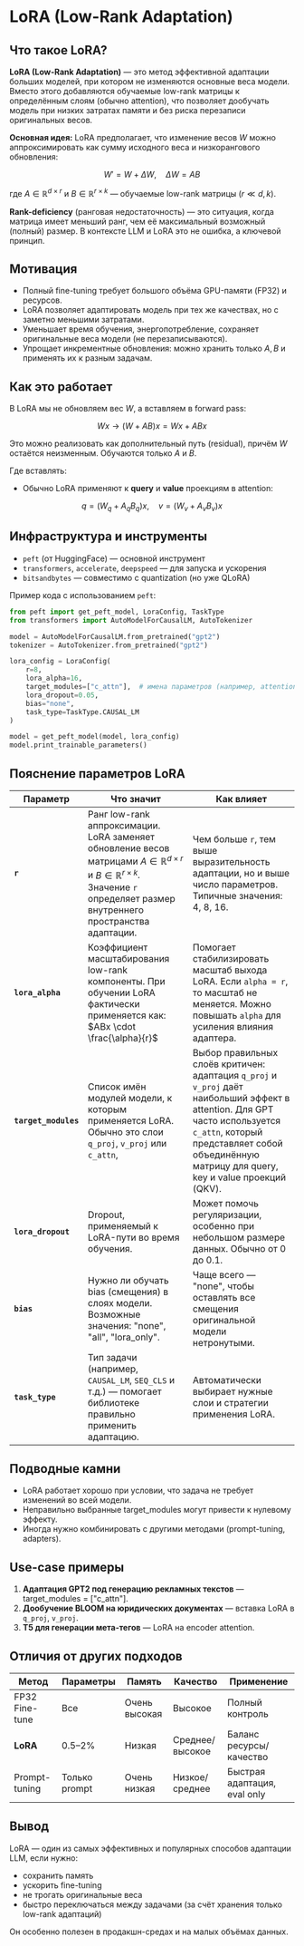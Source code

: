 # LoRA (Low-Rank Adaptation)

## Что такое LoRA?

**LoRA (Low-Rank Adaptation)** — это метод эффективной адаптации больших моделей, при котором не изменяются основные веса модели. Вместо этого добавляются обучаемые low-rank матрицы к определённым слоям (обычно attention), что позволяет дообучать модель при низких затратах памяти и без риска перезаписи оригинальных весов.

**Основная идея:**
LoRA предполагает, что изменение весов $W$ можно аппроксимировать как сумму исходного веса и низкорангового обновления:

$$
W' = W + \Delta W,\quad \Delta W = A B
$$

где $A \in \mathbb{R}^{d \times r}$ и $B \in \mathbb{R}^{r \times k}$ — обучаемые low-rank матрицы ($r \ll d, k$).

**Rank-deficiency** (ранговая недостаточность) — это ситуация, когда матрица имеет меньший ранг, чем её максимальный возможный (полный) размер. В контексте LLM и LoRA это не ошибка, а ключевой принцип.

## Мотивация

* Полный fine-tuning требует большого объёма GPU-памяти (FP32) и ресурсов.
* LoRA позволяет адаптировать модель при тех же качествах, но с заметно меньшими затратами.
* Уменьшает время обучения, энергопотребление, сохраняет оригинальные веса модели (не перезаписываются).
* Упрощает инкрементные обновления: можно хранить только $A, B$ и применять их к разным задачам.

## Как это работает

В LoRA мы не обновляем вес $W$, а вставляем в forward pass:

$$
Wx \rightarrow (W + AB)x = Wx + ABx
$$

Это можно реализовать как дополнительный путь (residual), причём $W$ остаётся неизменным. Обучаются только $A$ и $B$.

Где вставлять:

* Обычно LoRA применяют к **query** и **value** проекциям в attention:

$$
q = (W_q + A_q B_q)x,\quad v = (W_v + A_v B_v)x
$$

## Инфраструктура и инструменты

* `peft` (от HuggingFace) — основной инструмент
* `transformers`, `accelerate`, `deepspeed` — для запуска и ускорения
* `bitsandbytes` — совместимо с quantization (но уже QLoRA)

Пример кода с использованием `peft`:

```python
from peft import get_peft_model, LoraConfig, TaskType
from transformers import AutoModelForCausalLM, AutoTokenizer

model = AutoModelForCausalLM.from_pretrained("gpt2")
tokenizer = AutoTokenizer.from_pretrained("gpt2")

lora_config = LoraConfig(
    r=8,
    lora_alpha=16,
    target_modules=["c_attn"],  # имена параметров (например, attention)
    lora_dropout=0.05,
    bias="none",
    task_type=TaskType.CAUSAL_LM
)

model = get_peft_model(model, lora_config)
model.print_trainable_parameters()
```

## Пояснение параметров LoRA

| Параметр             | Что значит                                                                                                                                                                                        | Как влияет                                                                                                                                    |
| -------------------- | ------------------------------------------------------------------------------------------------------------------------------------------------------------------------------------------------- | --------------------------------------------------------------------------------------------------------------------------------------------- |
| **`r`**              | Ранг low-rank аппроксимации. LoRA заменяет обновление весов матрицами $A \in \mathbb{R}^{d×r}$ и $B \in \mathbb{R}^{r×k}$. Значение `r` определяет размер внутреннего пространства адаптации. | Чем больше `r`, тем выше выразительность адаптации, но и выше число параметров. Типичные значения: 4, 8, 16.                                  |
| **`lora_alpha`**     | Коэффициент масштабирования low-rank компоненты. При обучении LoRA фактически применяется как: $ABx \cdot \frac{\alpha}{r}$                                                                     | Помогает стабилизировать масштаб выхода LoRA. Если `alpha = r`, то масштаб не меняется. Можно повышать `alpha` для усиления влияния адаптера. |
| **`target_modules`** | Список имён модулей модели, к которым применяется LoRA. Обычно это слои `q_proj`, `v_proj` или `c_attn`,                                                                                           | Выбор правильных слоёв критичен: адаптация `q_proj` и `v_proj` даёт наибольший эффект в attention. Для GPT часто используется `c_attn`, который представляет собой объединённую матрицу для query, key и value проекций (QKV).      |
| **`lora_dropout`**   | Dropout, применяемый к LoRA-пути во время обучения.                                                                                                                                               | Может помочь регуляризации, особенно при небольшом размере данных. Обычно от 0 до 0.1.                                                        |
| **`bias`**           | Нужно ли обучать bias (смещения) в слоях модели. Возможные значения: "none", "all", "lora\_only".                                                                                                 | Чаще всего — "none", чтобы оставлять все смещения оригинальной модели нетронутыми.                                                            |
| **`task_type`**      | Тип задачи (например, `CAUSAL_LM`, `SEQ_CLS` и т.д.) — помогает библиотеке правильно применить адаптацию.                                                                                         | Автоматически выбирает нужные слои и стратегии применения LoRA.                                                                               |

## Подводные камни

* LoRA работает хорошо при условии, что задача не требует изменений во всей модели.
* Неправильно выбранные target\_modules могут привести к нулевому эффекту.
* Иногда нужно комбинировать с другими методами (prompt-tuning, adapters).

## Use-case примеры

1. **Адаптация GPT2 под генерацию рекламных текстов** — target\_modules = \["c\_attn"].
2. **Дообучение BLOOM на юридических документах** — вставка LoRA в `q_proj`, `v_proj`.
3. **T5 для генерации мета-тегов** — LoRA на encoder attention.

## Отличия от других подходов

| Метод          | Параметры     | Память        | Качество        | Применение                   |
| -------------- | ------------- | ------------- | --------------- | ---------------------------- |
| FP32 Fine-tune | Все           | Очень высокая | Высокое         | Полный контроль              |
| **LoRA**       | 0.5–2%        | Низкая        | Среднее/высокое | Баланс ресурсы/качество      |
| Prompt-tuning  | Только prompt | Очень низкая  | Низкое/среднее  | Быстрая адаптация, eval only |

## Вывод

LoRA — один из самых эффективных и популярных способов адаптации LLM, если нужно:

* сохранить память
* ускорить fine-tuning
* не трогать оригинальные веса
* быстро переключаться между задачами (за счёт хранения только low-rank адаптаций)

Он особенно полезен в продакшн-средах и на малых объёмах данных.
